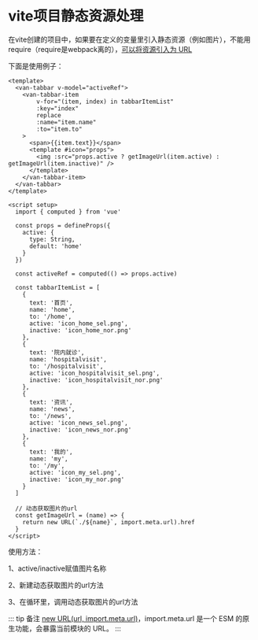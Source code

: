 # vite项目静态资源处理

在vite创建的项目中，如果要在定义的变量里引入静态资源（例如图片），不能用require（require是webpack离的），[可以将资源引入为 URL](https://vitejs.cn/guide/assets.html)

下面是使用例子：

```vue
<template>
  <van-tabbar v-model="activeRef">
    <van-tabbar-item
        v-for="(item, index) in tabbarItemList"
        :key="index"
        replace
        :name="item.name"
        :to="item.to"
    >
      <span>{{item.text}}</span>
      <template #icon="props">
        <img :src="props.active ? getImageUrl(item.active) : getImageUrl(item.inactive)" />
      </template>
    </van-tabbar-item>
  </van-tabbar>
</template>

<script setup>
  import { computed } from 'vue'

  const props = defineProps({
    active: {
      type: String,
      default: 'home'
    }
  })

  const activeRef = computed(() => props.active)

  const tabbarItemList = [
    {
      text: '首页',
      name: 'home',
      to: '/home',
      active: 'icon_home_sel.png',
      inactive: 'icon_home_nor.png'
    },
    {
      text: '院内就诊',
      name: 'hospitalvisit',
      to: '/hospitalvisit',
      active: 'icon_hospitalvisit_sel.png',
      inactive: 'icon_hospitalvisit_nor.png'
    },
    {
      text: '资讯',
      name: 'news',
      to: '/news',
      active: 'icon_news_sel.png',
      inactive: 'icon_news_nor.png'
    },
    {
      text: '我的',
      name: 'my',
      to: '/my',
      active: 'icon_my_sel.png',
      inactive: 'icon_my_nor.png'
    }
  ]

  // 动态获取图片的url
  const getImageUrl = (name) => {
    return new URL(`./${name}`, import.meta.url).href
  }
</script>

```


使用方法：

1、active/inactive赋值图片名称

2、新建动态获取图片的url方法

3、在循环里，调用动态获取图片的url方法

::: tip 备注
[new URL(url, import.meta.url)](https://cn.vitejs.dev/guide/assets.html)，import.meta.url 是一个 ESM 的原生功能，会暴露当前模块的 URL。
:::

